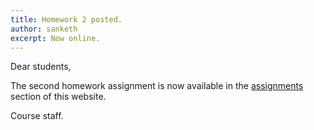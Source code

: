 ```yaml
---
title: Homework 2 posted.
author: sanketh
excerpt: Now online.
---
```


Dear students,

The second homework assignment is now available in the [assignments](/cs236860/assignments/) section of this website.

Course staff.